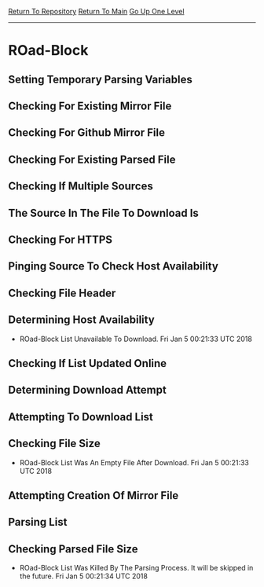 [Return To Repository](https://github.com/deathbybandaid/piholeparser/)
[Return To Main](https://github.com/deathbybandaid/piholeparser/blob/master/RecentRunLogs/Mainlog.md)
[Go Up One Level](https://github.com/deathbybandaid/piholeparser/blob/master/RecentRunLogs/TopLevelScripts/30-Processing-Blacklists.md)
____________________________________
# ROad-Block
## Setting Temporary Parsing Variables
## Checking For Existing Mirror File
## Checking For Github Mirror File
## Checking For Existing Parsed File
## Checking If Multiple Sources
## The Source In The File To Download Is
## Checking For HTTPS
## Pinging Source To Check Host Availability
## Checking File Header
## Determining Host Availability
* ROad-Block List Unavailable To Download. Fri Jan 5 00:21:33 UTC 2018
## Checking If List Updated Online
## Determining Download Attempt
## Attempting To Download List
## Checking File Size
* ROad-Block List Was An Empty File After Download. Fri Jan 5 00:21:33 UTC 2018
## Attempting Creation Of Mirror File
## Parsing List
## Checking Parsed File Size
* ROad-Block List Was Killed By The Parsing Process. It will be skipped in the future. Fri Jan 5 00:21:34 UTC 2018
